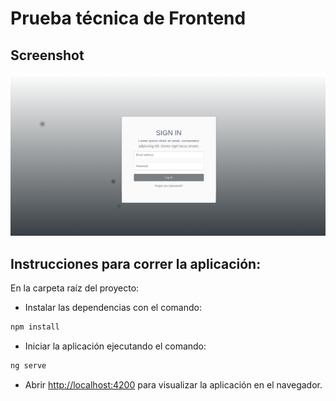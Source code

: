 # Prueba técnica de Frontend

## Screenshot
![Login](/img/Login.png)

## Instrucciones para correr la aplicación:

En la carpeta raíz del proyecto:

* Instalar las dependencias con el comando:

```sh
npm install
```

* Iniciar la aplicación ejecutando el comando:

```sh
ng serve
```

* Abrir [http://localhost:4200](http://localhost:4200) para visualizar la aplicación en el navegador.

